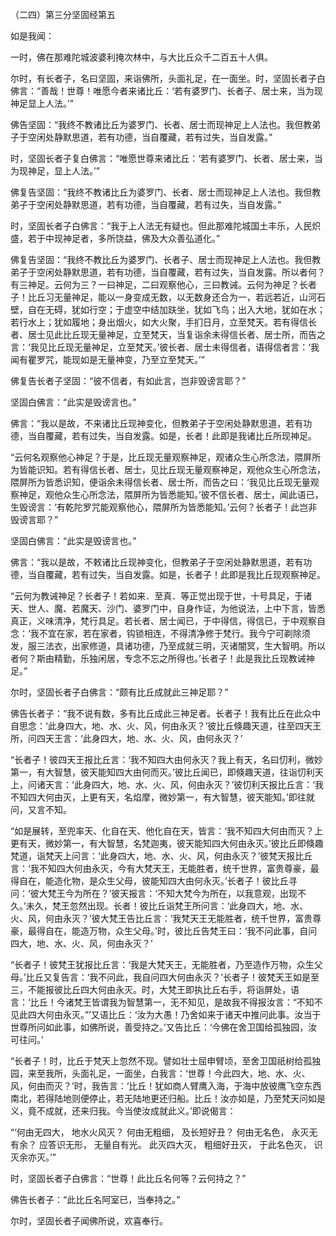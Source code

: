   （二四）第三分坚固经第五

  如是我闻：

  一时，佛在那难陀城波婆利掩次林中，与大比丘众千二百五十人俱。

  尔时，有长者子，名曰坚固，来诣佛所，头面礼足，在一面坐。时，坚固长者子白佛言：“善哉！世尊！唯愿今者来诸比丘：‘若有婆罗门、长者子、居士来，当为现神足显上人法。’”

  佛告坚固：“我终不教诸比丘为婆罗门、长者、居士而现神足上人法也。我但教弟子于空闲处静默思道，若有功德，当自覆藏，若有过失，当自发露。”

  时，坚固长者子复白佛言：“唯愿世尊来诸比丘：‘若有婆罗门、长者、居士来，当为现神足，显上人法。’”

  佛复告坚固：“我终不教诸比丘为婆罗门、长者、居士而现神足上人法也。我但教弟子于空闲处静默思道，若有功德，当自覆藏，若有过失，当自发露。”

  时，坚固长者子白佛言：“我于上人法无有疑也。但此那难陀城国土丰乐，人民炽盛，若于中现神足者，多所饶益，佛及大众善弘道化。”

  佛复告坚固：“我终不教比丘为婆罗门、长者子、居士而现神足上人法也。我但教弟子于空闲处静默思道，若有功德，当自覆藏，若有过失，当自发露。所以者何？有三神足。云何为三？一曰神足，二曰观察他心，三曰教诫。云何为神足？长者子！比丘习无量神足，能以一身变成无数，以无数身还合为一，若远若近，山河石壁，自在无碍，犹如行空；于虚空中结加趺坐，犹如飞鸟；出入大地，犹如在水；若行水上；犹如履地；身出烟火，如大火聚，手扪日月，立至梵天。若有得信长者、居士见此比丘现无量神足，立至梵天，当复诣余未得信长者、居士所，而告之言：‘我见比丘现无量神足，立至梵天。’彼长者、居士未得信者，语得信者言：‘我闻有瞿罗咒，能现如是无量神变，乃至立至梵天。’”

  佛复告长者子坚固：“彼不信者，有如此言，岂非毁谤言耶？”

  坚固白佛言：“此实是毁谤言也。”

  佛言：“我以是故，不来诸比丘现神变化，但教弟子于空闲处静默思道，若有功德，当自覆藏，若有过失，当自发露。如是，长者！此即是我诸比丘所现神足。

  “云何名观察他心神足？于是，比丘现无量观察神足，观诸众生心所念法，隈屏所为皆能识知。若有得信长者、居士，见比丘现无量观察神足，观他众生心所念法，隈屏所为皆悉识知，便诣余未得信长者、居士所，而告之曰：‘我见比丘现无量观察神足，观他众生心所念法，隈屏所为皆悉能知。’彼不信长者、居士，闻此语已，生毁谤言：‘有乾陀罗咒能观察他心，隈屏所为皆悉能知。’云何？长者子！此岂非毁谤言耶？”

  坚固白佛言：“此实是毁谤言也。”

  佛言：“我以是故，不敕诸比丘现神变化，但教弟子于空闲处静默思道，若有功德，当自覆藏，若有过失，当自发露。如是，长者子！此即是我比丘现观察神足。

  “云何为教诫神足？长者子！若如来．至真．等正觉出现于世，十号具足，于诸天、世人、魔、若魔天、沙门、婆罗门中，自身作证，为他说法，上中下言，皆悉真正，义味清净，梵行具足。若长者、居士闻已，于中得信，得信已，于中观察自念：‘我不宜在家，若在家者，钩锁相连，不得清净修于梵行。我今宁可剃除须发，服三法衣，出家修道，具诸功德，乃至成就三明，灭诸闇冥，生大智明。所以者何？斯由精勤，乐独闲居，专念不忘之所得也。’长者子！此是我比丘现教诫神足。”

  尔时，坚固长者子白佛言：“颇有比丘成就此三神足耶？”

  佛告长者子：“我不说有数，多有比丘成此三神足者。长者子！我有比丘在此众中自思念：‘此身四大，地、水、火、风，何由永灭？’彼比丘倏趣天道，往至四天王所，问四天王言：‘此身四大，地、水、火、风，由何永灭？’

  “长者子！彼四天王报比丘言：‘我不知四大由何永灭？我上有天，名曰忉利，微妙第一，有大智慧，彼天能知四大由何而灭。’彼比丘闻已，即倏趣天道，往诣忉利天上，问诸天言：‘此身四大，地、水、火、风，何由永灭？’彼忉利天报比丘言：‘我不知四大何由灭，上更有天，名焰摩，微妙第一，有大智慧，彼天能知。’即往就问，又言不知。

  “如是展转，至兜率天、化自在天、他化自在天，皆言：‘我不知四大何由而灭？上更有天，微妙第一，有大智慧，名梵迦夷，彼天能知四大何由永灭。’彼比丘即倏趣梵道，诣梵天上问言：‘此身四大，地、水、火、风，何由永灭？’彼梵天报比丘言：‘我不知四大何由永灭，今有大梵天王，无能胜者，统千世界，富贵尊豪，最得自在，能造化物，是众生父母，彼能知四大由何永灭。’长者子！彼比丘寻问：‘彼大梵王今为所在？’彼天报言：‘不知大梵今为所在，以我意观，出现不久。’未久，梵王忽然出现。长者！彼比丘诣梵王所问言：‘此身四大，地、水、火、风，何由永灭？’彼大梵王告比丘言：‘我梵天王无能胜者，统千世界，富贵尊豪，最得自在，能造万物，众生父母。’时，彼比丘告梵王曰：‘我不问此事，自问四大，地、水、火、风，何由永灭？’

  “长者子！彼梵王犹报比丘言：‘我是大梵天王，无能胜者，乃至造作万物，众生父母。’比丘又复告言：‘我不问此，我自问四大何由永灭？’长者子！彼梵天王如是至三，不能报彼比丘四大何由永灭。时，大梵王即执比丘右手，将诣屏处，语言：‘比丘！今诸梵王皆谓我为智慧第一，无不知见，是故我不得报汝言：“不知不见此四大何由永灭。”’又语比丘：‘汝为大愚！乃舍如来于诸天中推问此事。汝当于世尊所问如此事，如佛所说，善受持之。’又告比丘：‘今佛在舍卫国给孤独园，汝可往问。’

  “长者子！时，比丘于梵天上忽然不现。譬如壮士屈申臂顷，至舍卫国祇树给孤独园，来至我所，头面礼足，一面坐，白我言：‘世尊！今此四大，地、水、火、风，何由而灭？’时，我告言：‘比丘！犹如商人臂鹰入海，于海中放彼鹰飞空东西南北，若得陆地则便停止，若无陆地更还归船。比丘！汝亦如是，乃至梵天问如是义，竟不成就，还来归我。今当使汝成就此义。’即说偈言：

“‘何由无四大，  地水火风灭？
  何由无粗细，  及长短好丑？
  何由无名色，  永灭无有余？
  应答识无形，  无量自有光。
  此灭四大灭，  粗细好丑灭，
  于此名色灭，  识灭余亦灭。’”

  时，坚固长者子白佛言：“世尊！此比丘名何等？云何持之？”

  佛告长者子：“此比丘名阿室已，当奉持之。”

  尔时，坚固长者子闻佛所说，欢喜奉行。

